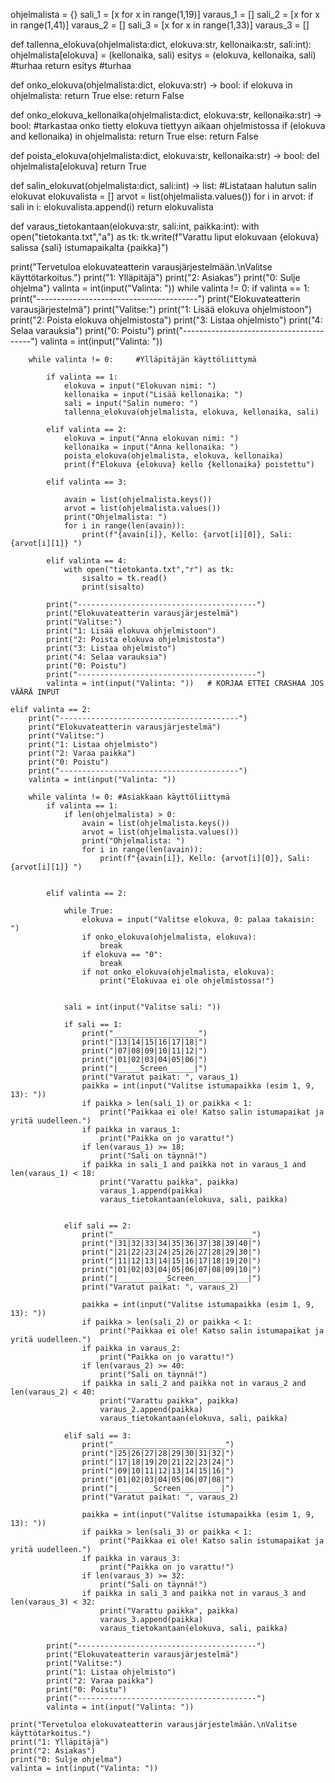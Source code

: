 
ohjelmalista = {}
sali_1 = [x for x in range(1,19)]
varaus_1 = []
sali_2 = [x for x in range(1,41)]
varaus_2 = []
sali_3 = [x for x in range(1,33)]
varaus_3 = []

def tallenna_elokuva(ohjelmalista:dict, elokuva:str, kellonaika:str, sali:int):
    ohjelmalista[elokuva] = (kellonaika, sali)
    esitys = (elokuva, kellonaika, sali) #turhaa
    return esitys #turhaa
      
def onko_elokuva(ohjelmalista:dict, elokuva:str) -> bool:
    if elokuva in ohjelmalista:
        return True
    else:
        return False

def onko_elokuva_kellonaika(ohjelmalista:dict, elokuva:str, kellonaika:str) -> bool: #tarkastaa onko tietty elokuva tiettyyn aikaan ohjelmistossa
    if (elokuva and kellonaika) in ohjelmalista:
        return True
    else:
        return False       
        
def poista_elokuva(ohjelmalista:dict, elokuva:str, kellonaika:str) -> bool: 
    del ohjelmalista[elokuva]
    return True
    

def salin_elokuvat(ohjelmalista:dict, sali:int) -> list: #Listataan halutun salin elokuvat
    elokuvalista = []
    arvot = list(ohjelmalista.values())
    for i in arvot:
        if sali in i:
            elokuvalista.append(i)
    return elokuvalista

def varaus_tietokantaan(elokuva:str, sali:int, paikka:int):
    with open("tietokanta.txt","a") as tk:
        tk.write(f"Varattu liput elokuvaan {elokuva} salissa {sali} istumapaikalta {paikka}")

print("Tervetuloa elokuvateatterin varausjärjestelmään.\nValitse käyttötarkoitus.")
print("1: Ylläpitäjä")
print("2: Asiakas")
print("0: Sulje ohjelma")
valinta = int(input("Valinta: "))
while valinta != 0:
    if valinta == 1:
        print("----------------------------------------")
        print("Elokuvateatterin varausjärjestelmä")
        print("Valitse:")
        print("1: Lisää elokuva ohjelmistoon")
        print("2: Poista elokuva ohjelmistosta")
        print("3: Listaa ohjelmisto")
        print("4: Selaa varauksia")
        print("0: Poistu")
        print("----------------------------------------")
        valinta = int(input("Valinta: "))

        while valinta != 0:     #Ylläpitäjän käyttöliittymä

            if valinta == 1:
                elokuva = input("Elokuvan nimi: ")
                kellonaika = input("Lisää kellonaika: ")
                sali = input("Salin numero: ")
                tallenna_elokuva(ohjelmalista, elokuva, kellonaika, sali)
            
            elif valinta == 2:
                elokuva = input("Anna elokuvan nimi: ")
                kellonaika = input("Anna kellonaika: ")
                poista_elokuva(ohjelmalista, elokuva, kellonaika)
                print(f"Elokuva {elokuva} kello {kellonaika} poistettu")
            
            elif valinta == 3:

                avain = list(ohjelmalista.keys())
                arvot = list(ohjelmalista.values())
                print("Ohjelmalista: ")
                for i in range(len(avain)):
                    print(f"{avain[i]}, Kello: {arvot[i][0]}, Sali: {arvot[i][1]} ")
            
            elif valinta == 4:
                with open("tietokanta.txt","r") as tk:
                    sisalto = tk.read()
                    print(sisalto)

            print("----------------------------------------")
            print("Elokuvateatterin varausjärjestelmä")
            print("Valitse:")
            print("1: Lisää elokuva ohjelmistoon")
            print("2: Poista elokuva ohjelmistosta")
            print("3: Listaa ohjelmisto")
            print("4: Selaa varauksia")
            print("0: Poistu")
            print("----------------------------------------")
            valinta = int(input("Valinta: "))   # KORJAA ETTEI CRASHAA JOS VÄÄRÄ INPUT 

    elif valinta == 2:
        print("----------------------------------------")
        print("Elokuvateatterin varausjärjestelmä")
        print("Valitse:")
        print("1: Listaa ohjelmisto")
        print("2: Varaa paikka")
        print("0: Poistu")
        print("----------------------------------------")
        valinta = int(input("Valinta: "))

        while valinta != 0: #Asiakkaan käyttöliittymä
            if valinta == 1:
                if len(ohjelmalista) > 0:
                    avain = list(ohjelmalista.keys())
                    arvot = list(ohjelmalista.values())
                    print("Ohjelmalista: ")
                    for i in range(len(avain)):
                        print(f"{avain[i]}, Kello: {arvot[i][0]}, Sali: {arvot[i][1]} ")
                
                
            elif valinta == 2:
                
                while True:
                    elokuva = input("Valitse elokuva, 0: palaa takaisin: ")
                    if onko_elokuva(ohjelmalista, elokuva):
                        break
                    if elokuva == "0":
                        break
                    if not onko_elokuva(ohjelmalista, elokuva):
                        print("Elokuvaa ei ole ohjelmistossa!")
                    
                
                sali = int(input("Valitse sali: "))
                        
                if sali == 1:
                    print("___________________")
                    print("|13|14|15|16|17|18|")
                    print("|07|08|09|10|11|12|")
                    print("|01|02|03|04|05|06|")
                    print("|_____Screen______|")
                    print("Varatut paikat: ", varaus_1)
                    paikka = int(input("Valitse istumapaikka (esim 1, 9, 13): "))
                    if paikka > len(sali_1) or paikka < 1:
                        print("Paikkaa ei ole! Katso salin istumapaikat ja yritä uudelleen.")
                    if paikka in varaus_1:
                        print("Paikka on jo varattu!")
                    if len(varaus_1) >= 18:
                        print("Sali on täynnä!")
                    if paikka in sali_1 and paikka not in varaus_1 and len(varaus_1) < 18:
                        print("Varattu paikka", paikka)
                        varaus_1.append(paikka)
                        varaus_tietokantaan(elokuva, sali, paikka)

                                 
                elif sali == 2:
                    print("_______________________________")
                    print("|31|32|33|34|35|36|37|38|39|40|")
                    print("|21|22|23|24|25|26|27|28|29|30|")
                    print("|11|12|13|14|15|16|17|18|19|20|")
                    print("|01|02|03|04|05|06|07|08|09|10|")
                    print("|___________Screen____________|")
                    print("Varatut paikat: ", varaus_2)

                    paikka = int(input("Valitse istumapaikka (esim 1, 9, 13): "))
                    if paikka > len(sali_2) or paikka < 1:
                        print("Paikkaa ei ole! Katso salin istumapaikat ja yritä uudelleen.")
                    if paikka in varaus_2:
                        print("Paikka on jo varattu!")
                    if len(varaus_2) >= 40:
                        print("Sali on täynnä!")
                    if paikka in sali_2 and paikka not in varaus_2 and len(varaus_2) < 40:
                        print("Varattu paikka", paikka)
                        varaus_2.append(paikka)
                        varaus_tietokantaan(elokuva, sali, paikka)

                elif sali == 3:
                    print("_________________________")
                    print("|25|26|27|28|29|30|31|32|")
                    print("|17|18|19|20|21|22|23|24|")
                    print("|09|10|11|12|13|14|15|16|")
                    print("|01|02|03|04|05|06|07|08|")
                    print("|________Screen_________|")
                    print("Varatut paikat: ", varaus_2)

                    paikka = int(input("Valitse istumapaikka (esim 1, 9, 13): "))
                    if paikka > len(sali_3) or paikka < 1:
                        print("Paikkaa ei ole! Katso salin istumapaikat ja yritä uudelleen.")
                    if paikka in varaus_3:
                        print("Paikka on jo varattu!")
                    if len(varaus_3) >= 32:
                        print("Sali on täynnä!")
                    if paikka in sali_3 and paikka not in varaus_3 and len(varaus_3) < 32:
                        print("Varattu paikka", paikka)
                        varaus_3.append(paikka)
                        varaus_tietokantaan(elokuva, sali, paikka)
                
            print("----------------------------------------")
            print("Elokuvateatterin varausjärjestelmä")
            print("Valitse:")
            print("1: Listaa ohjelmisto")
            print("2: Varaa paikka")
            print("0: Poistu")
            print("----------------------------------------")
            valinta = int(input("Valinta: "))    

    print("Tervetuloa elokuvateatterin varausjärjestelmään.\nValitse käyttötarkoitus.")
    print("1: Ylläpitäjä")
    print("2: Asiakas")
    print("0: Sulje ohjelma")
    valinta = int(input("Valinta: "))

            
